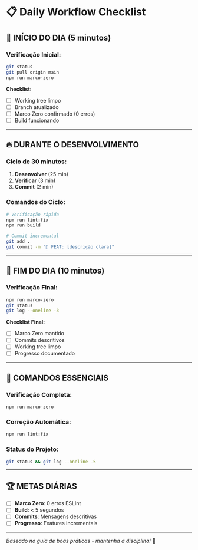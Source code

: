 # 📋 Daily Workflow Checklist

## 🌅 INÍCIO DO DIA (5 minutos)

### Verificação Inicial:
```bash
git status
git pull origin main
npm run marco-zero
```

**Checklist:**
- [ ] Working tree limpo
- [ ] Branch atualizado  
- [ ] Marco Zero confirmado (0 erros)
- [ ] Build funcionando

---

## 🔥 DURANTE O DESENVOLVIMENTO

### Ciclo de 30 minutos:
1. **Desenvolver** (25 min)
2. **Verificar** (3 min)
3. **Commit** (2 min)

### Comandos do Ciclo:
```bash
# Verificação rápida
npm run lint:fix
npm run build

# Commit incremental
git add .
git commit -m "🎯 FEAT: [descrição clara]"
```

---

## 🎯 FIM DO DIA (10 minutos)

### Verificação Final:
```bash
npm run marco-zero
git status
git log --oneline -3
```

**Checklist Final:**
- [ ] Marco Zero mantido
- [ ] Commits descritivos
- [ ] Working tree limpo
- [ ] Progresso documentado

---

## 🚀 COMANDOS ESSENCIAIS

### Verificação Completa:
```bash
npm run marco-zero
```

### Correção Automática:
```bash
npm run lint:fix
```

### Status do Projeto:
```bash
git status && git log --oneline -5
```

---

## 🏆 METAS DIÁRIAS

- [ ] **Marco Zero**: 0 erros ESLint
- [ ] **Build**: < 5 segundos
- [ ] **Commits**: Mensagens descritivas
- [ ] **Progresso**: Features incrementais

---

*Baseado no guia de boas práticas - mantenha a disciplina!* 🚀 